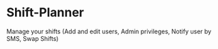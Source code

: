 # Shift-Planner
 Manage your shifts (Add and edit users, Admin privileges, Notify user by SMS, Swap Shifts)
